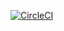 [![CircleCI](https://circleci.com/gh/circleci/simple_calculator.svg?style=svg)](https://github.com/Mushfiqur-Rahman-Robin/simple_calculator)